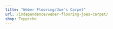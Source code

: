 ```yaml
---
title: "Weber Flooring/Joe's Carpet"
url: /independence/weber-flooring-joes-carpet/
shop: Teppiche
---
```

